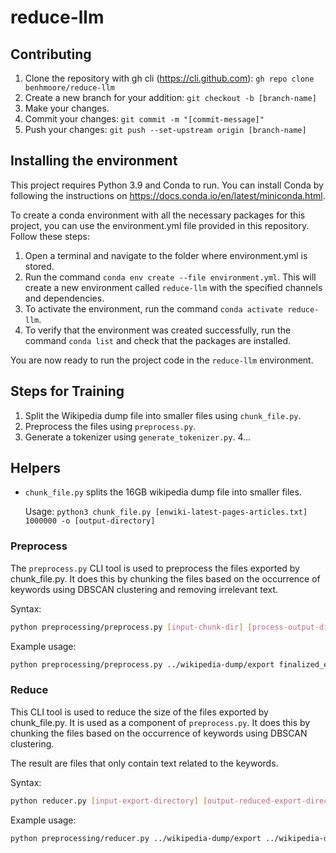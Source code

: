 # reduce-llm

## Contributing

1. Clone the repository with gh cli (https://cli.github.com):
   `gh repo clone benhmoore/reduce-llm`
2. Create a new branch for your addition:
   `git checkout -b [branch-name]`
3. Make your changes.
4. Commit your changes:
   `git commit -m "[commit-message]"`
5. Push your changes:
   `git push --set-upstream origin [branch-name]`

## Installing the environment

This project requires Python 3.9 and Conda to run. You can install Conda by following the instructions on https://docs.conda.io/en/latest/miniconda.html.

To create a conda environment with all the necessary packages for this project, you can use the environment.yml file provided in this repository. Follow these steps:

1. Open a terminal and navigate to the folder where environment.yml is stored.
2. Run the command `conda env create --file environment.yml`. This will create a new environment called `reduce-llm` with the specified channels and dependencies.
3. To activate the environment, run the command `conda activate reduce-llm`.
4. To verify that the environment was created successfully, run the command `conda list` and check that the packages are installed.

You are now ready to run the project code in the `reduce-llm` environment.

## Steps for Training

1. Split the Wikipedia dump file into smaller files using `chunk_file.py`.
2. Preprocess the files using `preprocess.py`.
3. Generate a tokenizer using `generate_tokenizer.py`.
   4...

## Helpers

- `chunk_file.py` splits the 16GB wikipedia dump file into smaller files.

  Usage: `python3 chunk_file.py [enwiki-latest-pages-articles.txt] 1000000 -o [output-directory]`

### Preprocess

The `preprocess.py` CLI tool is used to preprocess the files exported by chunk_file.py. It does this by chunking the files based on the occurrence of keywords using DBSCAN clustering and removing irrelevant text.

Syntax:

```bash
python preprocessing/preprocess.py [input-chunk-dir] [process-output-dir] [keywords-file.json]
```

Example usage:

```bash
python preprocessing/preprocess.py ../wikipedia-dump/export finalized_exports preprocessor_keywords.json
```

### Reduce

This CLI tool is used to reduce the size of the files exported by chunk_file.py. It is used as a component of `preprocess.py`. It does this by chunking the files based on the occurrence of keywords using DBSCAN clustering.

The result are files that only contain text related to the keywords.

Syntax:

```bash
python reducer.py [input-export-directory] [output-reduced-export-directory] [keywords-file.json] [chunk-size] [max-file-size]
```

Example usage:

```bash
python preprocessing/reducer.py ../wikipedia-dump/export ../wikipedia-dump/reduced-export preprocessing/example_keywords.json 1000 104857600
```

